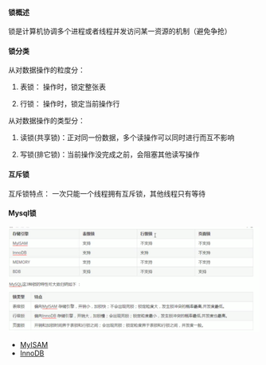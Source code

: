 #### 锁概述

锁是计算机协调多个进程或者线程并发访问某一资源的机制（避免争抢）

#### 锁分类

从对数据操作的粒度分：

1. 表锁： 操作时，锁定整张表

2. 行锁： 操作时，锁定当前操作行

从对数据操作的类型分：

1. 读锁(共享锁)：正对同一份数据，多个读操作可以同时进行而互不影响

2. 写锁(排它锁)：当前操作没完成之前，会阻塞其他读写操作

#### 互斥锁
互斥锁特点：
一次只能一个线程拥有互斥锁，其他线程只有等待

#### Mysql锁


![avatar](./images/1.png)


* [MyISAM](MyISAM.md) 
* [InnoDB](InnoDB.md) 







